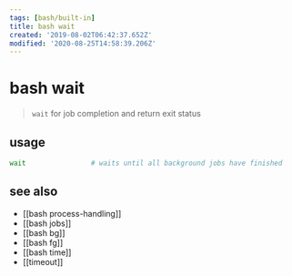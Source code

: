 ```yaml
---
tags: [bash/built-in]
title: bash wait
created: '2019-08-02T06:42:37.652Z'
modified: '2020-08-25T14:58:39.206Z'
---
```


# bash wait

> `wait` for job completion and return exit status

## usage
```sh
wait                # waits until all background jobs have finished
```

## see also
- [[bash process-handling]]
- [[bash jobs]]
- [[bash bg]]
- [[bash fg]]
- [[bash time]]
- [[timeout]]
